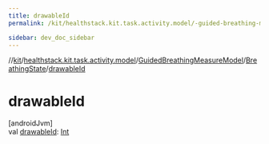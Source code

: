 ```yaml
---
title: drawableId
permalink: /kit/healthstack.kit.task.activity.model/-guided-breathing-measure-model/-breathing-state/drawable-id.html

sidebar: dev_doc_sidebar
---
```

//[kit](../../../../index.html)/[healthstack.kit.task.activity.model](../../index.html)/[GuidedBreathingMeasureModel](../index.html)/[BreathingState](index.html)/[drawableId](drawable-id.html)



# drawableId



[androidJvm]\
val [drawableId](drawable-id.html): [Int](https://kotlinlang.org/api/latest/jvm/stdlib/kotlin/-int/index.html)




